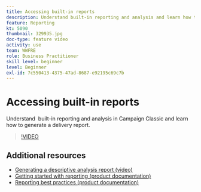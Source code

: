 ```yaml
---
title: Accessing built-in reports
description: Understand built-in reporting and analysis and learn how to generate a delivery report.
feature: Reporting
kt: 5090
thumbnail: 329935.jpg
doc-type: feature video
activity: use
team: WWFRE
role: Business Practitioner
skill level: beginner
level: Beginner
exl-id: 7c550413-4375-47ad-8687-e92195c69c7b
---
```

# Accessing built-in reports

Understand  built-in reporting and analysis in Campaign Classic and learn how to generate a delivery report.

>[!VIDEO](https://video.tv.adobe.com/v/329935?quality=12)

## Additional resources

* [Generating a descriptive analysis report (video)](/help/reporting/generating-a-descriptive-analysis-report.md)
* [Getting started with reporting (product documentation)](https://experienceleague.adobe.com/docs/campaign-classic/using/reporting/reporting-in-adobe-campaign/about-adobe-campaign-reporting-tools.html)
* [Reporting best practices (product documentation)](https://experienceleague.adobe.com/docs/campaign-classic/using/reporting/reporting-in-adobe-campaign/best-practices.html)
